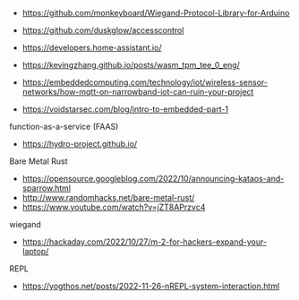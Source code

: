 - https://github.com/monkeyboard/Wiegand-Protocol-Library-for-Arduino
- https://github.com/duskglow/accesscontrol
- https://developers.home-assistant.io/
- https://kevingzhang.github.io/posts/wasm_tpm_tee_0_eng/

- https://embeddedcomputing.com/technology/iot/wireless-sensor-networks/how-mqtt-on-narrowband-iot-can-ruin-your-project
- https://voidstarsec.com/blog/intro-to-embedded-part-1

function-as-a-service (FAAS)
- https://hydro-project.github.io/

Bare Metal Rust
- https://opensource.googleblog.com/2022/10/announcing-kataos-and-sparrow.html
- http://www.randomhacks.net/bare-metal-rust/
- https://www.youtube.com/watch?v=jZT8APrzvc4

wiegand
- https://hackaday.com/2022/10/27/m-2-for-hackers-expand-your-laptop/

REPL
- https://yogthos.net/posts/2022-11-26-nREPL-system-interaction.html